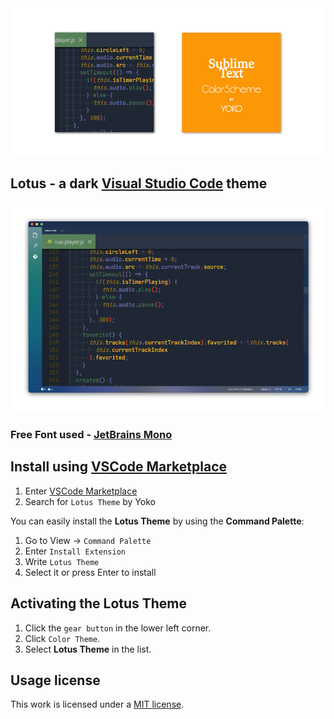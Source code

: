 <img src="img/print.png" >

## Lotus - a dark [Visual Studio Code](https://code.visualstudio.com) theme

<img src="img/code.png" >

### Free Font used - [JetBrains Mono](https://www.jetbrains.com/lp/mono/)

## Install using [VSCode Marketplace](https://marketplace.visualstudio.com/items?itemName=Yoko-Luxelego.lotus)

1. Enter [VSCode Marketplace](https://marketplace.visualstudio.com/items?itemName=Yoko-Luxelego.lotus)
2. Search for `Lotus Theme` by Yoko

You can easily install the **Lotus Theme** by using the **Command Palette**:

1. Go to View -> `Command Palette`
2. Enter `Install Extension`
3. Write `Lotus Theme`
4. Select it or press Enter to install

## Activating the Lotus Theme

1. Click the `gear button` in the lower left corner.
2. Click `Color Theme`.
3. Select **Lotus Theme** in the list.

## Usage license

This work is licensed under a [MIT license](https://github.com/luxelego/lotus_vscode_theme/blob/main/LICENSE).

